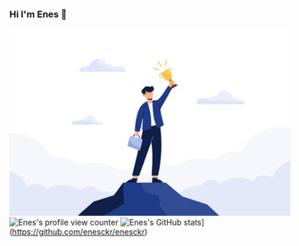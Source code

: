 ### Hi I'm Enes 👋 
![Image of Enes](/github-banner.jpg)
![Enes's profile view counter](https://komarev.com/ghpvc/?username=enesckr)
![Enes's GitHub stats](https://github-readme-stats.vercel.app/api?username=enesckr&show_icons=true&layout=compact&theme=radical)](https://github.com/enesckr/enesckr)

<!--

Here are some ideas to get you started:

- 🔭 I’m currently working on ...
- 🌱 I’m currently learning ...
- 👯 I’m looking to collaborate on ...
- 🤔 I’m looking for help with ...
- 💬 Ask me about ...
- 📫 How to reach me: ...
- 😄 Pronouns: ...
- ⚡ Fun fact: ...
-->
